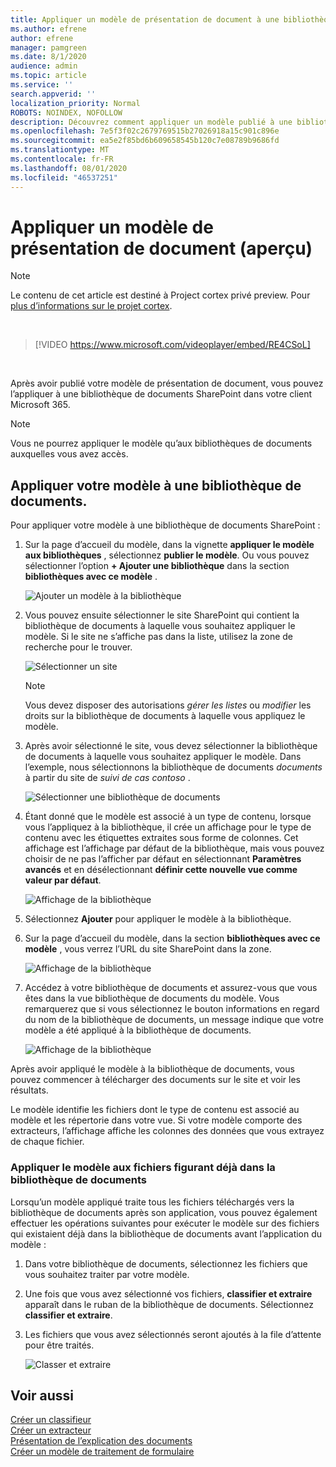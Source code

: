 ```yaml
---
title: Appliquer un modèle de présentation de document à une bibliothèque de documents (aperçu)
ms.author: efrene
author: efrene
manager: pamgreen
ms.date: 8/1/2020
audience: admin
ms.topic: article
ms.service: ''
search.appverid: ''
localization_priority: Normal
ROBOTS: NOINDEX, NOFOLLOW
description: Découvrez comment appliquer un modèle publié à une bibliothèque de documents SharePoint.
ms.openlocfilehash: 7e5f3f02c2679769515b27026918a15c901c896e
ms.sourcegitcommit: ea5e2f85bd6b609658545b120c7e08789b9686fd
ms.translationtype: MT
ms.contentlocale: fr-FR
ms.lasthandoff: 08/01/2020
ms.locfileid: "46537251"
---
```

# <a name="apply-a-document-understanding-model-preview"></a>Appliquer un modèle de présentation de document (aperçu)

> [!Note] 
> Le contenu de cet article est destiné à Project cortex privé preview. Pour [plus d’informations sur le projet cortex](https://aka.ms/projectcortex).

</br>

> [!VIDEO https://www.microsoft.com/videoplayer/embed/RE4CSoL]

</br>

Après avoir publié votre modèle de présentation de document, vous pouvez l’appliquer à une bibliothèque de documents SharePoint dans votre client Microsoft 365.

> [!Note]
> Vous ne pourrez appliquer le modèle qu’aux bibliothèques de documents auxquelles vous avez accès.


## <a name="apply-your-model-to-a-document-library"></a>Appliquer votre modèle à une bibliothèque de documents.

Pour appliquer votre modèle à une bibliothèque de documents SharePoint :

1. Sur la page d’accueil du modèle, dans la vignette **appliquer le modèle aux bibliothèques** , sélectionnez **publier le modèle**. Ou vous pouvez sélectionner l’option **+ Ajouter une bibliothèque** dans la section **bibliothèques avec ce modèle** . </br>

    ![Ajouter un modèle à la bibliothèque](../media/content-understanding/apply-to-library.png)</br>

2. Vous pouvez ensuite sélectionner le site SharePoint qui contient la bibliothèque de documents à laquelle vous souhaitez appliquer le modèle. Si le site ne s’affiche pas dans la liste, utilisez la zone de recherche pour le trouver.</br>

    ![Sélectionner un site](../media/content-understanding/site-search.png)</br>

    > [!Note]
    > Vous devez disposer des autorisations *gérer les listes* ou *modifier* les droits sur la bibliothèque de documents à laquelle vous appliquez le modèle.</br>

3. Après avoir sélectionné le site, vous devez sélectionner la bibliothèque de documents à laquelle vous souhaitez appliquer le modèle. Dans l’exemple, nous sélectionnons la bibliothèque de documents *documents* à partir du site de *suivi de cas contoso* .</br>

    ![Sélectionner une bibliothèque de documents](../media/content-understanding/select-doc-library.png)</br>

4. Étant donné que le modèle est associé à un type de contenu, lorsque vous l’appliquez à la bibliothèque, il crée un affichage pour le type de contenu avec les étiquettes extraites sous forme de colonnes. Cet affichage est l’affichage par défaut de la bibliothèque, mais vous pouvez choisir de ne pas l’afficher par défaut en sélectionnant **Paramètres avancés** et en désélectionnant **définir cette nouvelle vue comme valeur par défaut**.</br>

    ![Affichage de la bibliothèque](../media/content-understanding/library-view.png)</br>

5. Sélectionnez **Ajouter** pour appliquer le modèle à la bibliothèque. 
6. Sur la page d’accueil du modèle, dans la section **bibliothèques avec ce modèle** , vous verrez l’URL du site SharePoint dans la zone.</br>

    ![Affichage de la bibliothèque](../media/content-understanding/selected-library.png)</br>

7. Accédez à votre bibliothèque de documents et assurez-vous que vous êtes dans la vue bibliothèque de documents du modèle. Vous remarquerez que si vous sélectionnez le bouton informations en regard du nom de la bibliothèque de documents, un message indique que votre modèle a été appliqué à la bibliothèque de documents.

    ![Affichage de la bibliothèque](../media/content-understanding/info-du.png)</br> 


Après avoir appliqué le modèle à la bibliothèque de documents, vous pouvez commencer à télécharger des documents sur le site et voir les résultats.

Le modèle identifie les fichiers dont le type de contenu est associé au modèle et les répertorie dans votre vue. Si votre modèle comporte des extracteurs, l’affichage affiche les colonnes des données que vous extrayez de chaque fichier.

### <a name="apply-the-model-to-files-already-in-the-document-library"></a>Appliquer le modèle aux fichiers figurant déjà dans la bibliothèque de documents

Lorsqu’un modèle appliqué traite tous les fichiers téléchargés vers la bibliothèque de documents après son application, vous pouvez également effectuer les opérations suivantes pour exécuter le modèle sur des fichiers qui existaient déjà dans la bibliothèque de documents avant l’application du modèle :

1. Dans votre bibliothèque de documents, sélectionnez les fichiers que vous souhaitez traiter par votre modèle.
2. Une fois que vous avez sélectionné vos fichiers, **classifier et extraire** apparaît dans le ruban de la bibliothèque de documents. Sélectionnez **classifier et extraire**.
3. Les fichiers que vous avez sélectionnés seront ajoutés à la file d’attente pour être traités.

      ![Classer et extraire](../media/content-understanding/extract-classify.png)</br> 





## <a name="see-also"></a>Voir aussi
[Créer un classifieur](create-a-classifier.md)</br>
[Créer un extracteur](create-an-extractor.md)</br>
[Présentation de l’explication des documents](document-understanding-overview.md)</br>
[Créer un modèle de traitement de formulaire](create-a-form-processing-model.md)  




